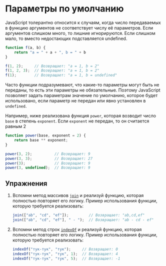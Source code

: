 # Параметры по умолчанию

JavaScript толерантно относится к случаям, когда число передаваемых в функцию аргументов не соответствует числу её параметров. Если аргументов слишком много, то лишние игнорируются. Если слишком мало, то вместо недостающих подставляется undefined.

```js
function f(a, b) {
    return "a = " + a + ", b = " + b
}

f(1, 2);     // Возвращает: "a = 1, b = 2"
f(1, 2, 3);  // Возвращает: "a = 1, b = 2"
f(1);        // Возвращает: "a = 1, b = undefined"
```

Часто функции подразумевают, что какие-то параметры могут быть не переданы, то есть эти параметры не обязательные. Поэтому JavaScript позволяет задать параметрам значение по умолчанию, которое будет использовано, если параметр не передан или явно установлен в `undefined`.

Например, ниже реализована функция `power`, которая возводит число `base` в степень `exponent`. Если `exponent` не передан, то он считается равным 2

```js
function power(base, exponent = 2) {
    return base ** exponent;
}

power(3, 2);          // Возвращает: 9
power(3, 3);          // Возвращает: 27
power(3);             // Возвращает: 9
power(3, undefined);  // Возвращает: 9
```

## Упражнения

1. Вспомни метод массивов [`join`](joining_arrays_of_strings.md) и реализуй функцию, которая полностью повторяет его логику. Пример использования функции, которую требуется реализовать:

    ```js
    join(["ab", "cd", "ef"]);         // Возвращает: "ab,cd,ef"
    join(["ab", "cd", "ef"], " - ");  // Возвращает: "ab - cd - ef"
    ```

1. Вспомни метод строк [`indexOf`](substring_search.md) и реализуй функцию, которая полностью повторяет его логику. Пример использования функции, которую требуется реализовать:

    ```js
    indexOf("тук-тук", "тук");     // Возвращает: 0
    indexOf("тук-тук", "тук", 1);  // Возвращает: 4
    indexOf("тук-тук", "тук", 5);  // Возвращает: -1
    ```
